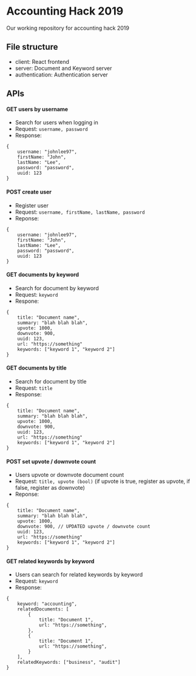 # Accounting Hack 2019
Our working repository for accounting hack 2019

## File structure
- client: React frontend
- server: Document and Keyword server
- authentication: Authentication server

## APIs
#### GET users by username
- Search for users when logging in
- Request: `username, password`
- Response: 
```
{
    username: "johnlee97",
    firstName: "John",
    lastName: "Lee",
    password: "password",
    uuid: 123
}
```

#### POST create user
- Register user
- Request: `username, firstName, lastName, password`
- Reponse: 
```
{
    username: "johnlee97",
    firstName: "John",
    lastName: "Lee",
    password: "password",
    uuid: 123
}
```

#### GET documents by keyword
- Search for document by keyword
- Request: `keyword`
- Respone:
```
{
    title: "Document name",
    summary: "blah blah blah",
    upvote: 1000,
    downvote: 900,
    uuid: 123,
    url: "https://something"
    keywords: ["keyword 1", "keyword 2"]
}
```

#### GET documents by title
- Search for document by title
- Request: `title`
- Response:
```
{
    title: "Document name",
    summary: "blah blah blah",
    upvote: 1000,
    downvote: 900,
    uuid: 123,
    url: "https://something"
    keywords: ["keyword 1", "keyword 2"]
}
```

#### POST set upvote / downvote count
- Users upvote or downvote document count
- Request: `title, upvote (bool)` (if upvote is true, register as upvote, if false, register as downvote)
- Reponse: 
```
{
    title: "Document name",
    summary: "blah blah blah",
    upvote: 1000,
    downvote: 900, // UPDATED upvote / downvote count
    uuid: 123,
    url: "https://something"
    keywords: ["keyword 1", "keyword 2"]
}
```

#### GET related keywords by keyword
- Users can search for related keywords by keyword
- Request: `keyword`
- Response: 
```
{
    keyword: "accounting",
    relatedDocuments: [
        {
            title: "Document 1",
            url: "https://something",
        },
        {
            title: "Document 1",
            url: "https://something",
        }
    ],
    relatedKeywords: ["business", "audit"]
}